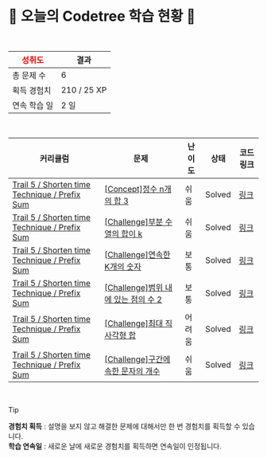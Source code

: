 # 🌲 오늘의 Codetree 학습 현황 🌲

<br />

| <span style="color:red;display:block;text-align:center;"> **성취도**</span> | 결과 |
|---|---|
| 총 문제 수 | 6 |
| 획득 경험치 | 210 / 25 XP |
| 연속 학습 일 | 2 일 |

<br />

|커리큘럼|문제|난이도|상태|코드 링크|
|---|---|---|---|---|
|[Trail 5 / Shorten time Technique / Prefix Sum](https://www.codetree.ai/trail-info/intermediate-mid/)|[[Concept]정수 n개의 합 3](https://www.codetree.ai/trails/complete/curated-cards/intro-sum-of-n-integers-3/)|쉬움|Solved|[링크](https://github.com/SungJuyeon/codetree/blob/main/250909/%EC%A0%95%EC%88%98%20N%EA%B0%9C%EC%9D%98%20%ED%95%A9%203/sum-of-n-integers-3.java)|
|[Trail 5 / Shorten time Technique / Prefix Sum](https://www.codetree.ai/trail-info/intermediate-mid/)|[[Challenge]부분 수열의 합이 k](https://www.codetree.ai/trails/complete/curated-cards/challenge-the-sum-of-the-subsequences-is-k/)|쉬움|Solved|[링크](https://github.com/SungJuyeon/codetree/blob/main/250909/%EB%B6%80%EB%B6%84%20%EC%88%98%EC%97%B4%EC%9D%98%20%ED%95%A9%EC%9D%B4%20K/the-sum-of-the-subsequences-is-k.java)|
|[Trail 5 / Shorten time Technique / Prefix Sum](https://www.codetree.ai/trail-info/intermediate-mid/)|[[Challenge]연속한 K개의 숫자](https://www.codetree.ai/trails/complete/curated-cards/challenge-k-numbers-in-a-row/)|보통|Solved|[링크](https://github.com/SungJuyeon/codetree/blob/main/250909/%EC%97%B0%EC%86%8D%ED%95%9C%20K%EA%B0%9C%EC%9D%98%20%EC%88%AB%EC%9E%90/k-numbers-in-a-row.java)|
|[Trail 5 / Shorten time Technique / Prefix Sum](https://www.codetree.ai/trail-info/intermediate-mid/)|[[Challenge]범위 내에 있는 점의 수 2](https://www.codetree.ai/trails/complete/curated-cards/challenge-the-number-of-points-within-the-range-2/)|보통|Solved|[링크](https://github.com/SungJuyeon/codetree/blob/main/250909/%EB%B2%94%EC%9C%84%20%EB%82%B4%EC%97%90%20%EC%9E%88%EB%8A%94%20%EC%A0%90%EC%9D%98%20%EC%88%98%202/the-number-of-points-within-the-range-2.java)|
|[Trail 5 / Shorten time Technique / Prefix Sum](https://www.codetree.ai/trail-info/intermediate-mid/)|[[Challenge]최대 직사각형 합](https://www.codetree.ai/trails/complete/curated-cards/challenge-max-rect-sum-in-grid/)|어려움|Solved|[링크](https://github.com/SungJuyeon/codetree/blob/main/250909/%EC%B5%9C%EB%8C%80%20%EC%A7%81%EC%82%AC%EA%B0%81%ED%98%95%20%ED%95%A9/max-rect-sum-in-grid.java)|
|[Trail 5 / Shorten time Technique / Prefix Sum](https://www.codetree.ai/trail-info/intermediate-mid/)|[[Challenge]구간에 속한 문자의 개수](https://www.codetree.ai/trails/complete/curated-cards/challenge-the-number-of-characters-in-the-interval/)|쉬움|Solved|[링크](https://github.com/SungJuyeon/codetree/blob/main/250909/%EA%B5%AC%EA%B0%84%EC%97%90%20%EC%86%8D%ED%95%9C%20%EB%AC%B8%EC%9E%90%EC%9D%98%20%EA%B0%9C%EC%88%98/the-number-of-characters-in-the-interval.java)|


<br />

> [!TIP]
> **경험치 획득** : 설명을 보지 않고 해결한 문제에 대해서만 한 번 경험치를 획득할 수 있습니다.  
> **학습 연속일** : 새로운 날에 새로운 경험치를 획득하면 연속일이 인정됩니다.

